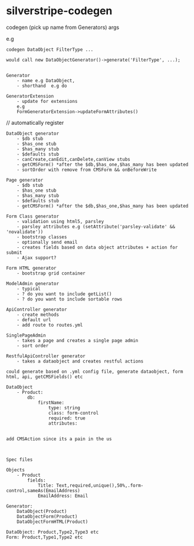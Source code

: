 # silverstripe-codegen

codegen (pick up name from Generators) args

e.g

    codegen DataObject FilterType ...

    would call new DataObjectGenerator()->generate('FilterType', ...);


    Generator
        - name e.g DataObject,
        - shorthand  e.g do

    GeneratorExtension
        - update for extensions
        e.g
        FormGeneratorExtension->updateFormAttributes()
    
// automatically register

    DataObject generator
        - $db stub
        - $has_one stub
        - $has_many stub
        - $defaults stub
        - canCreate,canEdit,canDelete,canView stubs
        - getCMSForm() *after the $db,$has_one,$has_many has been updated
        - sortOrder with remove from CMSForm && onBeforeWrite
    
    Page generator
        - $db stub
        - $has_one stub
        - $has_many stub
        - $defaults stub
        - getCMSForm() *after the $db,$has_one,$has_many has been updated

    Form Class generator
        - validation using html5, parsley
        - parsley attributes e.g (setAttribute('parsley-validate' && 'novalidate'))
        - bootstrap classes
        - optionally send email
        - creates fields based on data object attributes + action for submit
        - Ajax support?

    Form HTML generator
        - bootstrap grid container

    ModelAdmin generator
        - typical 
        - ? do you want to include getList()
        - ? do you want to include sortable rows
        
    ApiController generator
        - create methods
        - default url
        - add route to routes.yml
        
    SinglePageAdmin
        - takes a page and creates a single page admin 
        - sort order
    
    RestfulApiController generator
        - takes a dataobject and creates restful actions
    
    could generate based on .yml config file, generate dataobject, form html, api, getCMSFields() etc
    
    DataObject
        - Product:
            db:
                firstName:
                    type: string
                    class: form-control
                    required: true
                    attributes:
                    
    
    add CMSAction since its a pain in the us
                    


    Spec files
    
    Objects
        - Product
            fields:
                Title: Text,required,unique(),50%,.form-control,sameAs(EmailAddress)
                EmailAddress: Email
                
    Generator:
        DataObject(Product)
        DataObjectForm(Product)
        DataObjectFormHTML(Product)
        
    DataObject: Product,Type2,Type3 etc
    Form: Product,Type1,Type2 etc
